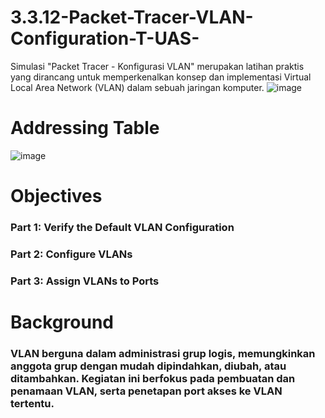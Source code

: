 # 3.3.12-Packet-Tracer-VLAN-Configuration-T-UAS-
Simulasi "Packet Tracer - Konfigurasi VLAN" merupakan latihan praktis yang dirancang untuk memperkenalkan konsep dan implementasi Virtual Local Area Network (VLAN) dalam sebuah jaringan komputer.
![image](https://github.com/firmansultoni/3.3.12-Packet-Tracer-VLAN-Configuration-T-UAS-/assets/113542409/1f82c371-4120-4ee6-b2f5-c8f319a0f99a)
# 
# Addressing Table
![image](https://github.com/firmansultoni/3.3.12-Packet-Tracer-VLAN-Configuration-T-UAS-/assets/113542409/e1706f7a-164b-42fb-a10d-daff7672f74b)
## 
# Objectives
### Part 1: Verify the Default VLAN Configuration
### Part 2: Configure VLANs
### Part 3: Assign VLANs to Ports
# Background
### VLAN berguna dalam administrasi grup logis, memungkinkan anggota grup dengan mudah dipindahkan, diubah, atau ditambahkan. Kegiatan ini berfokus pada pembuatan dan penamaan VLAN, serta penetapan port akses ke VLAN tertentu.
